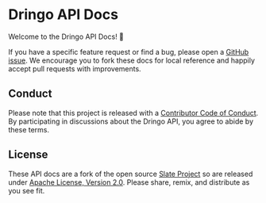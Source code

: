 # Dringo API Docs

Welcome to the Dringo API Docs! 👋

If you have a specific feature request or find a bug, please open a [GitHub issue](https://github.com/dringo-repo/developers/issues). We encourage you to fork these docs for local reference and happily accept pull requests with improvements.

## Conduct

Please note that this project is released with a [Contributor Code of Conduct](CODE_OF_CONDUCT.md). By participating in discussions about the Dringo API, you agree to abide by these terms.

## License

These API docs are a fork of the open source [Slate Project](https://github.com/lord/slate) so are released under [Apache License, Version 2.0](LICENSE). Please share, remix, and distribute as you see fit.
